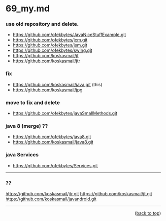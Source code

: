 <a name="topage"></a>

# 69_my.md

### use old repository and delete.
* https://github.com/ofekbytes/JavaNiceStuffExample.git
* https://github.com/ofekbytes/jcm.git
* https://github.com/ofekbytes/jsm.git
* https://github.com/ofekbytes/swing.git
* https://github.com/koskasmail/jt
* https://github.com/koskasmail/jtr

### fix 
* https://github.com/koskasmail/java.git  (this)
* https://github.com/koskasmail/jpg


### move to fix and delete
* https://github.com/ofekbytes/javaSmallMethods.git

### java 8 (merge) ??
* https://github.com/ofekbytes/java8.git
* https://github.com/koskasmail/java8.git

### java Services
* https://github.com/ofekbytes/Services.git

-----

### ??
https://github.com/koskasmail/jtr.git
https://github.com/koskasmail/jt.git
https://github.com/koskasmail/javandroid.git

-----

<p align="right">(<a href="#topage">back to top</a>)</p>
<br/>
<br/>
